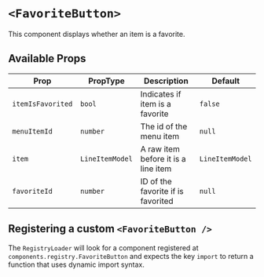 # `<FavoriteButton>`

This component displays whether an item is a favorite.

## Available Props

| Prop              | PropType        | Description                         | Default         |
| ----------------- | --------------- | ----------------------------------- | --------------- |
| `itemIsFavorited` | `bool`          | Indicates if item is a favorite     | `false`         |
| `menuItemId`      | `number`        | The id of the menu item             | `null`          |
| `item`            | `LineItemModel` | A raw item before it is a line item | `LineItemModel` |
| `favoriteId`      | `number`        | ID of the favorite if is favorited  | `null`          |

## Registering a custom `<FavoriteButton />`

The `RegistryLoader` will look for a component registered at `components.registry.FavoriteButton` and expects the key `import` to return a function that uses dynamic import syntax.
